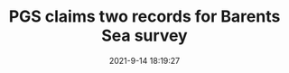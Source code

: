 ---
"title": "PGS claims two records for Barents Sea survey"
"date": "2021-9-14 18:19:27"
"feed_name": "OFFSHOREMAG"
"feed_website": "https://www.offshore-mag.com/"
"feed_rss": "https://www.offshore-mag.com/__rss/website-scheduled-content.xml?input=%7B%22sectionAlias%22%3A%22home%22%7D"
"link": "https://www.offshore-mag.com/geosciences/article/14210303/pgs-claims-two-acquisition-records-for-barents-sea-survey"
"file": "_posts/1-1-2021-5a7807b7919f135d51b186b3e617d668919af405.md"
"accident": "0"
"drilling": "0"
---